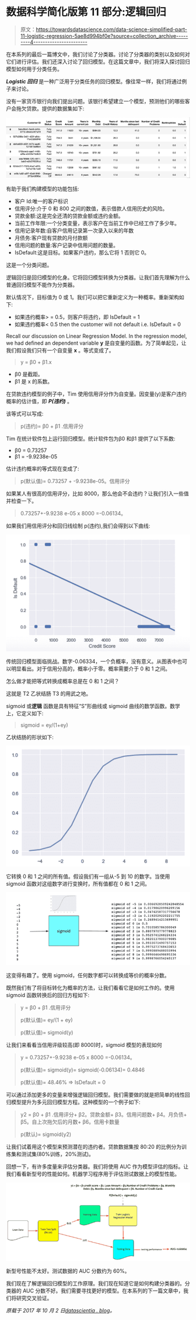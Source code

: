 # 数据科学简化版第 11 部分:逻辑回归

> 原文：<https://towardsdatascience.com/data-science-simplified-part-11-logistic-regression-5ae8d994bf0e?source=collection_archive---------4----------------------->

在本系列的最后一篇博文中，我们讨论了分类器。讨论了分类器的类别以及如何对它们进行评估。我们还深入讨论了回归模型。在这篇文章中，我们将深入探讨回归模型如何用于分类任务。

***Logistic 回归*** 是一种广泛用于分类任务的回归模型。像往常一样，我们将通过例子来讨论。

没有一家货币银行向我们提出问题。该银行希望建立一个模型，预测他们的哪些客户会拖欠贷款。提供的数据集如下:

![](img/41441ea1b24d163fdc078eecb875e303.png)

有助于我们构建模型的功能包括:

*   客户 Id:唯一的客户标识
*   信用评分:介于 0 和 800 之间的数值，表示借款人信用历史的风险。
*   贷款金额:这是完全还清的贷款金额或违约金额。
*   当前工作年限:一个分类变量，表示客户在当前工作中已经工作了多少年。
*   信用记录年数:自客户信用记录第一次录入以来的年数
*   月债务:客户现有贷款的月付款额
*   信用问题的数量:客户记录中信用问题的数量。
*   IsDefault:这是目标。如果客户违约，那么它将 1 否则它 0。

这是一个分类问题。

逻辑回归是回归模型的化身。它将回归模型转换为分类器。让我们首先理解为什么普通回归模型不能作为分类器。

默认情况下，目标值为 0 或 1。我们可以把它重新定义为一种概率。重新架构如下:

*   如果违约概率> = 0.5，则客户将违约，即 IsDefault = 1
*   如果违约概率< 0.5 then the customer will not default i.e. IsDefault = 0

Recall our discussion on Linear Regression Model. In the regression model, we had defined an dependent variable **y** 是自变量的函数。为了简单起见，让我们假设我们只有一个自变量 **x** 。等式变成了。

> y = β0 + β1.x

*   β0 是截距。
*   β1 是 x 的系数。

在贷款违约模型的例子中，Tim 使用信用评分作为自变量。因变量(y)是客户违约概率的估计值，即 ***P(违约)*** 。

该等式可以写成:

> p(违约)= β0 + β1 .信用评分

Tim 在统计软件包上运行回归模型。统计软件包为β0 和β1 提供了以下系数:

*   β0 = 0.73257
*   β1 = -9.9238e-05

估计违约概率的等式现在变成了:

> p(默认值)= 0.73257 + -9.9238e-05。信用评分

如果某人有很高的信用评分，比如 8000，那么他会不会违约？让我们引入一些值并检查一下。

> 0.73257+-9.9238 e-05 x 8000 =-0.06134。

如果我们用信用评分和回归线绘制 p(违约),我们会得到以下曲线:

![](img/b35cd5ff034cc697945d5fd5bd7631c2.png)

传统回归模型面临挑战。数字-0.06334，一个负概率，没有意义。从图表中也可以明显看出。对于信用分高的，概率小于零。概率需要介于 0 和 1 之间。

怎么做才能把等式转换成概率总是在 0 和 1 之间？

这就是 T2 乙状结肠 T3 的用武之地。

sigmoid 或**逻辑** 函数是具有特征“S”形曲线或 sigmoid 曲线的数学函数。数学上，它定义如下:

> sigmoid = ey/(1+ey)

乙状结肠的形状如下:

![](img/2c73c41cdd0696f7c86c7474514aefe9.png)

它转换 0 和 1 之间的所有值。假设我们有一组从-5 到 10 的数字。当使用 sigmoid 函数对这组数字进行变换时，所有值都在 0 和 1 之间。

![](img/cabf4eabfbf3c8f23d21cd5c7a6f9cad.png)

这变得有趣了。使用 sigmoid，任何数字都可以转换成等价的概率分数。

既然我们有了将目标转化为概率的方法，让我们看看它是如何工作的。使用 sigmoid 函数转换后的回归方程如下:

> y = β0 + β1 .信用评分
> 
> p(默认值)= ey/(1 + ey)
> 
> p(默认值)= sigmoid(y)

让我们来看看当信用评级较高(即 8000)时，sigmoid 模型的表现如何

> y = 0.73257+-9.9238 e-05 x 8000 =-0.06134。
> 
> p(默认值)= sigmoid(y)= sigmoid(-0.06134)= 0.4846
> 
> p(默认值)= 48.46% => IsDefault = 0

可以通过添加更多的变量来增强逻辑回归模型。我们需要做的就是把简单的线性回归模型提升为多元回归模型方程。这种模型的一个例子如下:

> y2 = β0 + β1 .信用评分+ β2。贷款金额+ β3。信用问题数+ β4。月负债+ β5。自上次拖欠后的月数+ β6。信用卡数量
> 
> p(默认)= sigmoid(y2)

让我们试着用这个模型来预测潜在的违约者。贷款数据集按 80:20 的比例分为训练集和测试集(80%训练，20%测试)。

回想一下，有许多度量来评估分类器。我们将使用 AUC 作为模型评估的指标。让我们看看新型号的性能如何。机器学习程序用于评估测试数据上的模型性能。

![](img/9c6c642318af268a6101442501b9f5d7.png)

新型号性能不太好。测试数据的 AUC 分数约为 60%。

我们现在了解逻辑回归模型的工作原理。我们现在知道它是如何构建分类器的。分类器的 AUC 分数不好。我们需要寻找更好的模型。在本系列的下一篇文章中，我们将研究交叉验证。

*原载于 2017 年 10 月 2 日*[*datascientia . blog*](https://datascientia.blog/2017/10/02/data-science-simplified-part-11-logistic-regression/)*。*